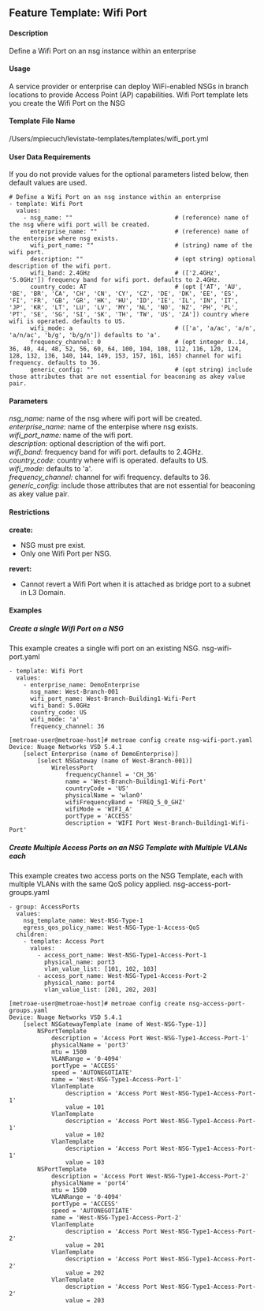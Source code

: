 ## Feature Template: Wifi Port
#### Description
Define a Wifi Port on an nsg instance within an enterprise

#### Usage
A service provider or enterprise can deploy WiFi-enabled NSGs in branch locations to provide Access Point (AP) capabilities. Wifi Port template lets you create the Wifi Port on the NSG

#### Template File Name
/Users/mpiecuch/levistate-templates/templates/wifi_port.yml

#### User Data Requirements
If you do not provide values for the optional parameters listed below, then default values are used.

```
# Define a Wifi Port on an nsg instance within an enterprise
- template: Wifi Port
  values:
    - nsg_name: ""                             # (reference) name of the nsg where wifi port will be created.
      enterprise_name: ""                      # (reference) name of the enterpise where nsg exists.
      wifi_port_name: ""                       # (string) name of the wifi port.
      description: ""                          # (opt string) optional description of the wifi port.
      wifi_band: 2.4GHz                        # (['2.4GHz', '5.0GHz']) frequency band for wifi port. defaults to 2.4GHz.
      country_code: AT                         # (opt ['AT', 'AU', 'BE', 'BR', 'CA', 'CH', 'CN', 'CY', 'CZ', 'DE', 'DK', 'EE', 'ES', 'FI', 'FR', 'GB', 'GR', 'HK', 'HU', 'ID', 'IE', 'IL', 'IN', 'IT', 'JP', 'KR', 'LT', 'LU', 'LV', 'MY', 'NL', 'NO', 'NZ', 'PH', 'PL', 'PT', 'SE', 'SG', 'SI', 'SK', 'TH', 'TW', 'US', 'ZA']) country where wifi is operated. defaults to US.
      wifi_mode: a                             # (['a', 'a/ac', 'a/n', 'a/n/ac', 'b/g', 'b/g/n']) defaults to 'a'.
      frequency_channel: 0                     # (opt integer 0..14, 36, 40, 44, 48, 52, 56, 60, 64, 100, 104, 108, 112, 116, 120, 124, 128, 132, 136, 140, 144, 149, 153, 157, 161, 165) channel for wifi frequency. defaults to 36.
      generic_config: ""                       # (opt string) include those attributes that are not essential for beaconing as akey value pair.

```

#### Parameters
*nsg_name:* name of the nsg where wifi port will be created.<br>
*enterprise_name:* name of the enterpise where nsg exists.<br>
*wifi_port_name:* name of the wifi port.<br>
*description:* optional description of the wifi port.<br>
*wifi_band:* frequency band for wifi port. defaults to 2.4GHz.<br>
*country_code:* country where wifi is operated. defaults to US.<br>
*wifi_mode:* defaults to 'a'.<br>
*frequency_channel:* channel for wifi frequency. defaults to 36.<br>
*generic_config:* include those attributes that are not essential for beaconing as akey value pair.<br>


#### Restrictions
**create:**
* NSG must pre exist.
* Only one Wifi Port per NSG.

**revert:**
* Cannot revert a Wifi Port when it is attached as bridge port to a subnet in L3 Domain.

#### Examples

##### Create a single Wifi Port on a NSG
This example creates a single wifi  port on an existing NSG.  nsg-wifi-port.yaml
```
- template: Wifi Port
  values:
    - enterprise_name: DemoEnterprise
      nsg_name: West-Branch-001
      wifi_port_name: West-Branch-Building1-Wifi-Port
      wifi_band: 5.0GHz
      country_code: US
      wifi_mode: 'a'
      frequency_channel: 36

```
```
[metroae-user@metroae-host]# metroae config create nsg-wifi-port.yaml
Device: Nuage Networks VSD 5.4.1
    [select Enterprise (name of DemoEnterprise)]
        [select NSGateway (name of West-Branch-001)]
            WirelessPort
                frequencyChannel = 'CH_36'
                name = 'West-Branch-Building1-Wifi-Port'
                countryCode = 'US'
                physicalName = 'wlan0'
                wifiFrequencyBand = 'FREQ_5_0_GHZ'
                wifiMode = 'WIFI_A'
                portType = 'ACCESS'
                description = 'WIFI Port West-Branch-Building1-Wifi-Port'

```

##### Create Multiple Access Ports on an NSG Template with Multiple VLANs each
This example creates two access ports on the NSG Template, each with multiple VLANs with the same QoS policy applied.  nsg-access-port-groups.yaml
```
- group: AccessPorts
  values:
    nsg_template_name: West-NSG-Type-1
    egress_qos_policy_name: West-NSG-Type-1-Access-QoS
  children:
    - template: Access Port
      values:
        - access_port_name: West-NSG-Type1-Access-Port-1
          physical_name: port3
          vlan_value_list: [101, 102, 103]
        - access_port_name: West-NSG-Type1-Access-Port-2
          physical_name: port4
          vlan_value_list: [201, 202, 203]

```
```
[metroae-user@metroae-host]# metroae config create nsg-access-port-groups.yaml
Device: Nuage Networks VSD 5.4.1
    [select NSGatewayTemplate (name of West-NSG-Type-1)]
        NSPortTemplate
            description = 'Access Port West-NSG-Type1-Access-Port-1'
            physicalName = 'port3'
            mtu = 1500
            VLANRange = '0-4094'
            portType = 'ACCESS'
            speed = 'AUTONEGOTIATE'
            name = 'West-NSG-Type1-Access-Port-1'
            VlanTemplate
                description = 'Access Port West-NSG-Type1-Access-Port-1'
                value = 101
            VlanTemplate
                description = 'Access Port West-NSG-Type1-Access-Port-1'
                value = 102
            VlanTemplate
                description = 'Access Port West-NSG-Type1-Access-Port-1'
                value = 103
        NSPortTemplate
            description = 'Access Port West-NSG-Type1-Access-Port-2'
            physicalName = 'port4'
            mtu = 1500
            VLANRange = '0-4094'
            portType = 'ACCESS'
            speed = 'AUTONEGOTIATE'
            name = 'West-NSG-Type1-Access-Port-2'
            VlanTemplate
                description = 'Access Port West-NSG-Type1-Access-Port-2'
                value = 201
            VlanTemplate
                description = 'Access Port West-NSG-Type1-Access-Port-2'
                value = 202
            VlanTemplate
                description = 'Access Port West-NSG-Type1-Access-Port-2'
                value = 203

```
